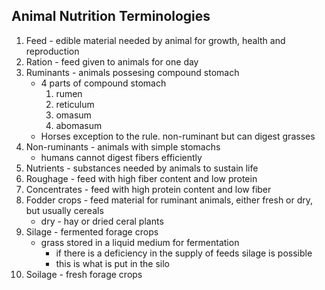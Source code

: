 ## Animal Nutrition Terminologies
1. Feed - edible material needed by animal for growth, health and reproduction
2. Ration - feed given to animals for one day
3. Ruminants - animals possesing compound stomach
	-  4 parts of compound stomach
		1. rumen
		2. reticulum
		3. omasum
		4. abomasum
	- Horses exception to the rule. non-ruminant but can digest grasses
5. Non-ruminants - animals with simple stomachs
	- humans cannot digest fibers efficiently
6. Nutrients - substances needed by animals to sustain life
7. Roughage - feed with high fiber content and low protein
8. Concentrates - feed with high protein content and low fiber
9. Fodder crops - feed material for ruminant animals, either fresh or dry, but usually cereals
	- dry - hay or dried ceral plants
10. Silage  - fermented forage crops
	- grass stored in a liquid medium for fermentation
		- if there is a deficiency in the supply of feeds silage is possible
		- this is what is put in the silo
11. Soilage - fresh forage crops
